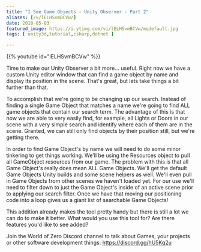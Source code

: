 ```yaml
---
title: "I See Game Objects - Unity Observer - Part 2"
aliases: [/v/lELHSvmBCVw/]
date: 2018-05-03
featured_image: https://i.ytimg.com/vi/lELHSvmBCVw/mqdefault.jpg
tags: [ unity3d,tutorial,csharp,dotnet ]

---
```


{{% youtube id="lELHSvmBCVw" %}}

Time to make our Unity Observer a bit more... useful. Right now we have a custom Unity editor window that can find a game object by name and display its position in the scene. That's great, but lets take things a bit further than that.

To accomplish that we're going to be changing up our search. Instead of finding a single Game Object that matches a name we're going to find ALL game objects that contain our search term. The advantage of this is that now we are able to very easily find, for example, all Lights or Doors in our scene with a very simple search and identify where each of them are in the scene. Granted, we can still only find objects by their position still, but we're getting there.

In order to find Game Object's by name we will need to do some minor tinkering to get things working. We'll be using the Resources object to pull all GameObject resources from our game. The problem with this is that all Game Object's really does mean ALL Game Objects. We'll get the default Game Objects Unity builds and some scene helpers as well. We'll even pull in Game Objects from other scenes we haven't loaded yet. For our use we'll need to filter down to just the Game Object's inside of an active scene prior to applying our search filter. Once we have that moving our positioning code into a loop gives us a giant list of searchable Game Objects!

This addition already makes the tool pretty handy but there is still a lot we can do to make it better. What would you use this tool for? Are there features you'd like to see added?

Join the World of Zero Discord channel to talk about Games, your projects or other software development things: https://discord.gg/hU5Kq2u